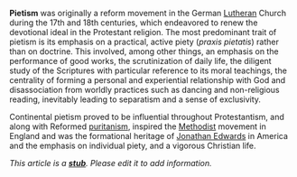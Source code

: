 **Pietism** was originally a reform movement in the German
[Lutheran](Lutheran "Lutheran") Church during the 17th and 18th
centuries, which endeavored to renew the devotional ideal in the
Protestant religion. The most predominant trait of pietism is its
emphasis on a practical, active piety (*praxis pietatis*) rather
than on doctrine. This involved, among other things, an emphasis on
the performance of good works, the scrutinization of daily life,
the diligent study of the Scriptures with particular reference to
its moral teachings, the centrality of forming a personal and
experiential relationship with God and disassociation from worldly
practices such as dancing and non-religious reading, inevitably
leading to separatism and a sense of exclusivity.

Continental pietism proved to be influential throughout
Protestantism, and along with Reformed
[puritanism](Puritanism "Puritanism"), inspired the
[Methodist](Methodist "Methodist") movement in England and was the
formational heritage of
[Jonathan Edwards](Jonathan_Edwards "Jonathan Edwards") in America
and the emphasis on individual piety, and a vigorous Christian
life.

*This article is a **[stub](http://www.theopedia.com/Category:Theopedia_stubs "Category:Theopedia stubs")**. Please edit it to add information.*


